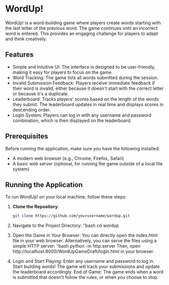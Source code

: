 # WordUp!

WordUp! is a word-building game where players create words starting with the last letter of the previous word. The game continues until an incorrect word is entered. This provides an engaging challenge for players to adapt and think creatively.

## Features
- Simple and Intuitive UI: The interface is designed to be user-friendly, making it easy for players to focus on the game.
- Word Tracking: The game lists all words submitted during the session.
- Invalid Submission Feedback: Players receive immediate feedback if their word is invalid, either because it doesn't start with the correct letter or because it's a duplicate.
- Leaderboard: Tracks players' scores based on the length of the words they submit. The leaderboard updates in real time and displays scores in descending order.
- Login System: Players can log in with any username and password combination, which is then displayed on the leaderboard.

## Prerequisites

Before running the application, make sure you have the following installed:
- A modern web browser (e.g., Chrome, Firefox, Safari)
- A basic web server (optional, for running the game outside of a local file system)

## Running the Application
To run WordUp! on your local machine, follow these steps:

1. **Clone the Repository**:
   ```bash
   git clone https://github.com/yourusername/wordup.git

2. Navigate to the Project Directory:
‘’bash
cd wordup

3. Open the Game in Your Browser:
You can directly open the index.html file in your web browser.
Alternatively, you can serve the files using a simple HTTP server:
‘’bash
python -m http.server
Then, open http://localhost:8000/WordUpGameDraft/login.html in your browser.

4. Login and Start Playing:
Enter any username and password to log in.
Start building words! The game will track your submissions and update the leaderboard accordingly.
End of Game:
The game ends when a word is submitted that doesn’t follow the rules, or when you choose to stop.
